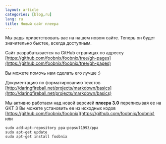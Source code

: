 ```yaml
---
layout: article
categories: [blog,ru]
lang: ru
title: Новый сайт плеера
---
```


Мы рады приветствовать вас на нашем новом сайте.
Теперь он будет значительно быстее, всегда доступным.

Сайт разрабатывается на GitHub страницах по адрессу
[https://github.com/foobnix/foobnix/tree/gh-pages](https://github.com/foobnix/foobnix/tree/gh-pages)

Вы можете помочь нам сделать его лучше :)

Документацию по форматированию текстов
[http://daringfireball.net/projects/markdown/basics](http://daringfireball.net/projects/markdown/basics)


Мы активно работаем над новой версией <b>плеера 3.0</b> переписывая ее на GKT 3
Вы можете установить ее из исходных кодов
[https://github.com/foobnix/foobnix](https://github.com/foobnix/foobnix)
или

    sudo add-apt-repository ppa:popsul1993/ppa
    sudo apt-get update
    sudo apt-get install foobnix

